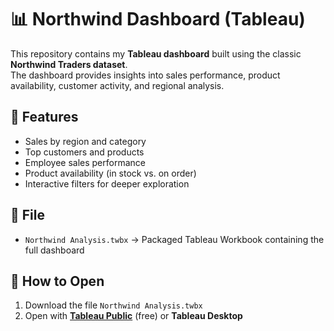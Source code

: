 # 📊 Northwind Dashboard (Tableau)

This repository contains my **Tableau dashboard** built using the classic **Northwind Traders dataset**.  
The dashboard provides insights into sales performance, product availability, customer activity, and regional analysis.  

## 🚀 Features
- Sales by region and category  
- Top customers and products  
- Employee sales performance  
- Product availability (in stock vs. on order)  
- Interactive filters for deeper exploration  

## 📂 File
- `Northwind Analysis.twbx` → Packaged Tableau Workbook containing the full dashboard  

## 🔧 How to Open
1. Download the file `Northwind Analysis.twbx`  
2. Open with **[Tableau Public](https://public.tableau.com/)** (free) or **Tableau Desktop**  
